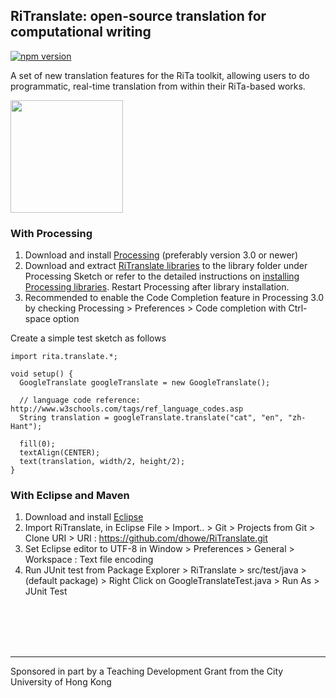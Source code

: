 

## RiTranslate: open-source translation for computational writing
<!--[![Build Status](https://travis-ci.org/dhowe/RiTranslate.svg?branch=master)](https://travis-ci.org/dhowe/RiTranslate)-->

<a href="http://www.gnu.org/licenses/gpl-3.0.en.html"><img src="https://img.shields.io/badge/license-GPL-orange.svg" alt="npm version"></a>

A set of new translation features for the RiTa toolkit, allowing users to  do programmatic, real-time translation from within their RiTa-based works. 

<a href="https://rednoise.org/rita/"><img height=180 src="https://rednoise.org/ritrans-rect.png"/></a>

### With Processing

1. Download and install [Processing](https://processing.org/download/?processing) (preferably version 3.0 or newer)
2. Download and extract [RiTranslate libraries](https://github.com/dhowe/RiTranslate/raw/master/RiTranslate.zip) to the library folder under Processing Sketch or refer to the detailed instructions on [installing Processing libraries](https://github.com/dhowe/RiTranslate/blob/master/install_instructions.txt). Restart Processing after library installation.
3. Recommended to enable the Code Completion feature in Processing 3.0 by checking Processing > Preferences > Code completion with Ctrl-space option

Create a simple test sketch as follows
```processing
import rita.translate.*;

void setup() {
  GoogleTranslate googleTranslate = new GoogleTranslate();

  // language code reference: http://www.w3schools.com/tags/ref_language_codes.asp
  String translation = googleTranslate.translate("cat", "en", "zh-Hant");
  
  fill(0);
  textAlign(CENTER);
  text(translation, width/2, height/2);
}
```

### With Eclipse and Maven

1. Download and install [Eclipse](https://eclipse.org/downloads/)
2. Import RiTranslate, in Eclipse File > Import.. > Git > Projects from Git > Clone URI > URI : https://github.com/dhowe/RiTranslate.git 
3. Set Eclipse editor to UTF-8 in Window > Preferences > General > Workspace : Text file encoding
4. Run JUnit test from Package Explorer > RiTranslate > src/test/java > (default package) > Right Click on GoogleTranslateTest.java > Run As > JUnit Test


<br>

 
<br>
 
<br>
 
<br>

---

Sponsored in part by a Teaching Development Grant from the City University of Hong Kong
